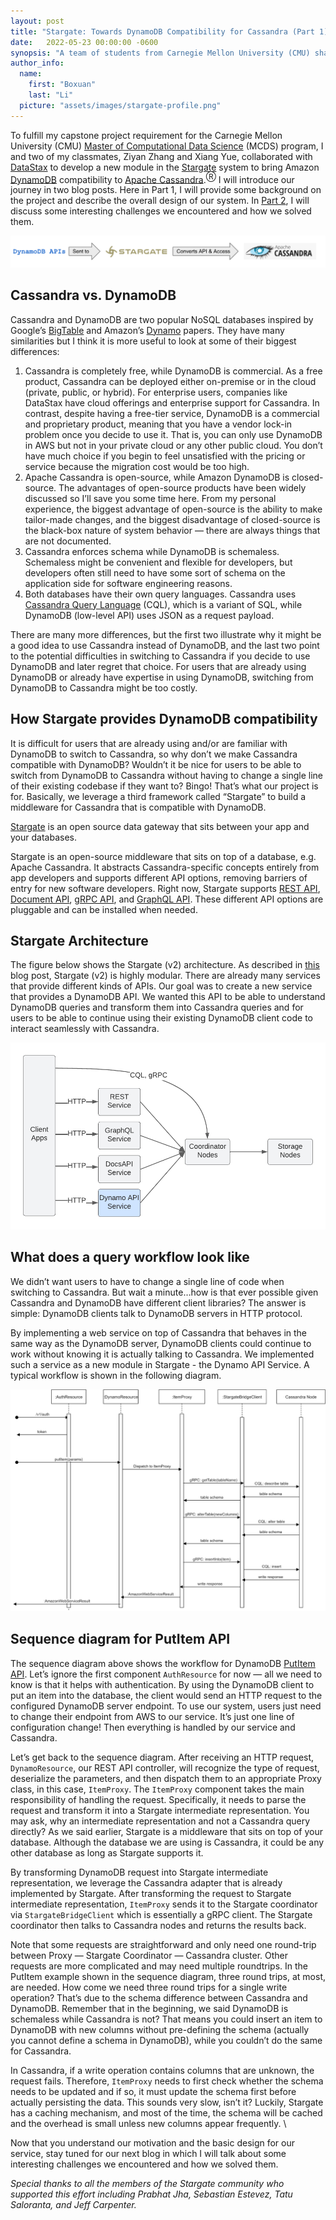 ```yaml
---
layout: post
title: "Stargate: Towards DynamoDB Compatibility for Cassandra (Part 1)"
date:   2022-05-23 00:00:00 -0600
synopsis: "A team of students from Carnegie Mellon University (CMU) share their work on a DynamoDB-compatible API for Stargate."
author_info:
  name:
    first: "Boxuan"
    last: "Li"
  picture: "assets/images/stargate-profile.png"
---
```


To fulfill my capstone project requirement for the Carnegie Mellon University (CMU) [Master of Computational Data Science](https://mcds.cs.cmu.edu/) (MCDS) program, I and two of my classmates, Ziyan Zhang and Xiang Yue, collaborated with [DataStax](https://datastax.com/) to develop a new module in the [Stargate](http://stargate.io/) system to bring Amazon [DynamoDB](https://aws.amazon.com/dynamodb/) compatibility to [Apache Cassandra](https://cassandra.apache.org/_/index.html).<sup>Ⓡ</sup> I will introduce our journey in two blog posts. Here in Part 1, I will provide some background on the project and describe the overall design of our system. In [Part 2](/2022/05/31/towards-dynamodb-compatibility-for-cassandra-part-2.html), I will discuss some interesting challenges we encountered and how we solved them.

![DynamoDB Compatibility for Cassandra](/assets/images/towards-dynamodb-compatibility-for-cassandra/stargate-dynamodb-compatibility.png)

## Cassandra vs. DynamoDB

Cassandra and DynamoDB are two popular NoSQL databases inspired by Google’s [BigTable](https://static.googleusercontent.com/media/research.google.com/en//archive/bigtable-osdi06.pdf) and Amazon’s [Dynamo](https://www.allthingsdistributed.com/files/amazon-dynamo-sosp2007.pdf) papers. They have many similarities but I think it is more useful to look at some of their biggest differences:

1. Cassandra is completely free, while DynamoDB is commercial. As a free product, Cassandra can be deployed either on-premise or in the cloud (private, public, or hybrid). For enterprise users, companies like DataStax have cloud offerings and enterprise support for Cassandra. In contrast, despite having a free-tier service, DynamoDB is a commercial and proprietary product, meaning that you have a vendor lock-in problem once you decide to use it. That is, you can only use DynamoDB in AWS but not in your private cloud or any other public cloud. You don’t have much choice if you begin to feel unsatisfied with the pricing or service because the migration cost would be too high.
2. Apache Cassandra is open-source, while Amazon DynamoDB is closed-source. The advantages of open-source products have been widely discussed so I’ll save you some time here. From my personal experience, the biggest advantage of open-source is the ability to make tailor-made changes, and the biggest disadvantage of closed-source is the black-box nature of system behavior — there are always things that are not documented.
3. Cassandra enforces schema while DynamoDB is schemaless. Schemaless might be convenient and flexible for developers, but developers often still need to have some sort of schema on the application side for software engineering reasons.
4. Both databases have their own query languages. Cassandra uses [Cassandra Query Language](https://cassandra.apache.org/doc/latest/cassandra/cql/) (CQL), which is a variant of SQL, while DynamoDB (low-level API) uses JSON as a request payload.

There are many more differences, but the first two illustrate why it might be a good idea to use Cassandra instead of DynamoDB, and the last two point to the potential difficulties in switching to Cassandra if you decide to use DynamoDB and later regret that choice. For users that are already using DynamoDB or already have expertise in using DynamoDB, switching from DynamoDB to Cassandra might be too costly.

## How Stargate provides DynamoDB compatibility

It is difficult for users that are already using and/or are familiar with DynamoDB to switch to Cassandra, so why don’t we make Cassandra compatible with DynamoDB? Wouldn’t it be nice for users to be able to switch from DynamoDB to Cassandra without having to change a single line of their existing codebase if they want to? Bingo! That’s what our project is for. Basically, we leverage a third framework called “Stargate” to build a middleware for Cassandra that is compatible with DynamoDB.

[Stargate](https://stargate.io/) is an open source data gateway that sits between your app and your databases.

Stargate is an open-source middleware that sits on top of a database, e.g. Apache Cassandra. It abstracts Cassandra-specific concepts entirely from app developers and supports different API options, removing barriers of entry for new software developers. Right now, Stargate supports [REST API](https://stargate.io/docs/stargate/1.0/quickstart/quick_start-rest.html), [Document API](https://stargate.io/docs/stargate/1.0/quickstart/quick_start-document.html), [gRPC API](https://stargate.io/docs/stargate/1.0/developers-guide/gRPC.html), and [GraphQL API](https://stargate.io/docs/stargate/1.0/quickstart/quick_start-graphql.html). These different API options are pluggable and can be installed when needed.

## Stargate Architecture

The figure below shows the Stargate (v2) architecture. As described in [this](https://stargate.io/2021/11/02/introducing-the-design-for-stargate-v2.html) blog post, Stargate (v2) is highly modular. There are already many services that provide different kinds of APIs. Our goal was to create a new service that provides a DynamoDB API. We wanted this API to be able to understand DynamoDB queries and transform them into Cassandra queries and for users to be able to continue using their existing DynamoDB client code to interact seamlessly with Cassandra.

![DynamoDB API Service in Stargate V2](/assets/images/towards-dynamodb-compatibility-for-cassandra/stargate-v2-dynamodb.png)

## What does a query workflow look like

We didn’t want users to have to change a single line of code when switching to Cassandra. But wait a minute…how is that ever possible given Cassandra and DynamoDB have different client libraries? The answer is simple: DynamoDB clients talk to DynamoDB servers in HTTP protocol.

By implementing a web service on top of Cassandra that behaves in the same way as the DynamoDB server, DynamoDB clients could continue to work without knowing it is actually talking to Cassandra. We implemented such a service as a new module in Stargate - the Dynamo API Service. A typical workflow is shown in the following diagram.

![Sequence Diagram for PutItem API](/assets/images/towards-dynamodb-compatibility-for-cassandra/stargate-dynamodb-query.png)

## Sequence diagram for PutItem API

The sequence diagram above shows the workflow for DynamoDB [PutItem API](https://docs.aws.amazon.com/amazondynamodb/latest/APIReference/API_PutItem.html). Let’s ignore the first component `AuthResource` for now — all we need to know is that it helps with authentication. By using the DynamoDB client to put an item into the database, the client would send an HTTP request to the configured DynamoDB server endpoint. To use our system, users just need to change their endpoint from AWS to our service. It’s just one line of configuration change! Then everything is handled by our service and Cassandra.

Let’s get back to the sequence diagram. After receiving an HTTP request, `DynamoResource`, our REST API controller, will recognize the type of request, deserialize the parameters, and then dispatch them to an appropriate Proxy class, in this case, `ItemProxy`. The `ItemProxy` component takes the main responsibility of handling the request. Specifically, it needs to parse the request and transform it into a Stargate intermediate representation. You may ask, why an intermediate representation and not a Cassandra query directly? As we said earlier, Stargate is a middleware that sits on top of your database. Although the database we are using is Cassandra, it could be any other database as long as Stargate supports it.

By transforming DynamoDB request into Stargate intermediate representation, we leverage the Cassandra adapter that is already implemented by Stargate. After transforming the request to Stargate intermediate representation, `ItemProxy` sends it to the Stargate coordinator via `StargateBridgeClient` which is essentially a gRPC client. The Stargate coordinator then talks to Cassandra nodes and returns the results back.

Note that some requests are straightforward and only need one round-trip between Proxy — Stargate Coordinator — Cassandra cluster. Other requests are more complicated and may need multiple roundtrips. In the PutItem example shown in the sequence diagram, three round trips, at most, are needed. How come we need three round trips for a single write operation? That’s due to the schema difference between Cassandra and DynamoDB. Remember that in the beginning, we said DynamoDB is schemaless while Cassandra is not? That means you could insert an item to DynamoDB with new columns without pre-defining the schema (actually you cannot define a schema in DynamoDB), while you couldn’t do the same for Cassandra.

In Cassandra, if a write operation contains columns that are unknown, the request fails. Therefore, `ItemProxy` needs to first check whether the schema needs to be updated and if so, it must update the schema first before actually persisting the data. This sounds very slow, isn’t it? Luckily, Stargate has a caching mechanism, and most of the time, the schema will be cached and the overhead is small unless new columns appear frequently. \


Now that you understand our motivation and the basic design for our service, stay tuned for our next blog in which I will talk about some interesting challenges we encountered and how we solved them.

*Special thanks to all the members of the Stargate community who supported this effort including Prabhat Jha, Sebastian Estevez, Tatu Saloranta, and Jeff Carpenter.*
